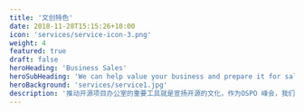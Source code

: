 ```yaml
---
title: '文创特色'
date: 2018-11-28T15:15:26+10:00
icon: 'services/service-icon-3.png'
weight: 4
featured: true
draft: false
heroHeading: 'Business Sales'
heroSubHeading: 'We can help value your business and prepare it for sale.'
heroBackground: 'services/service1.jpg'
description: '推动开源项目办公室的重要工具就是宣扬开源的文化，作为OSPO 峰会，我们希望能以文创立身，将自己认可的信条打印在衣服上，标榜观点和表达至上。'
---
```



